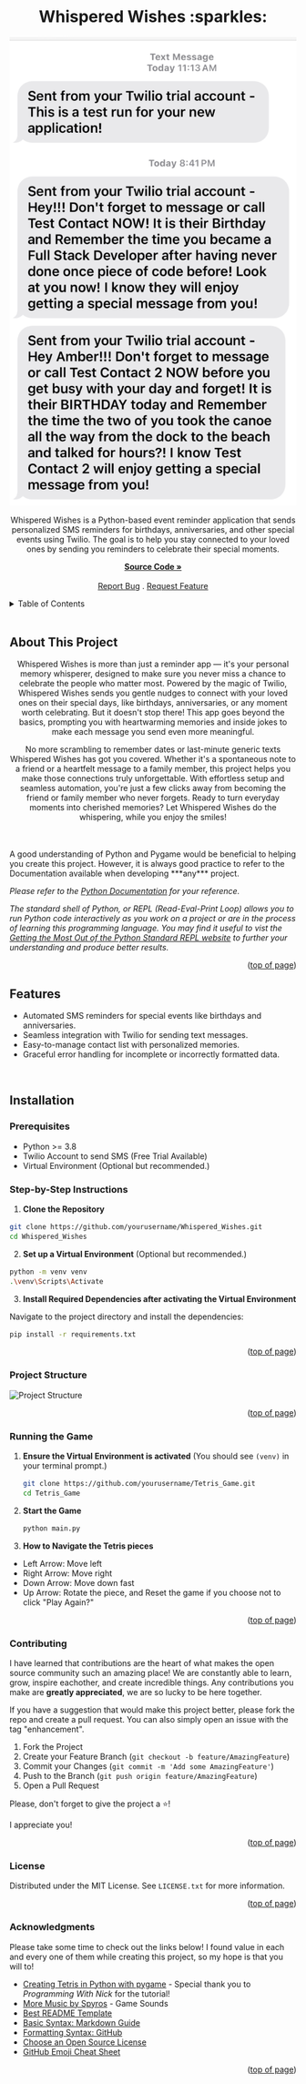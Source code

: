 <a id="readme-top"></a>

<h1 align='center'>Whispered Wishes :sparkles:</h1> 

<div align='center'>

<img src='\images\Twilio_Text_Reminder.PNG' alt='Picture of the Whispered Wishes event reminder application sending a personalized text reminders for birthdays, anniversaries, and other special events using Twilio.'>

<p align='center'>Whispered Wishes is a Python-based event reminder application that sends personalized SMS reminders for birthdays, anniversaries, and other special events using Twilio. The goal is to help you stay connected to your loved ones by sending you reminders to celebrate their special moments.<br/>

<a href='https://github.com/AmberForrester/Whispered_Wishes'><strong>Source Code »</strong></a>
<br />
<br />
<a href='https://github.com/AmberForrester/Whispered_Wishes/issues/new?assignees=&labels=bug&projects=&template=bug-report-%F0%9F%90%9E.md'>Report Bug</a>
.
<a href='https://github.com/AmberForrester/Whispered_Wishes/issues/new?assignees=&labels=enhancement&projects=&template=feature-request-%F0%9F%9A%80.md'>Request Feature</a>
</p>
</div>

<details>
  <summary>Table of Contents</summary>
  <ol>
    <li><a href="#about-this-project">About This Project</a></li>
    <li><a href="#features">Features</a></li>
    <li><a href="#installation">Installation</a></li>
    <li><a href="#project-structure">Project Structure</a></li>
    <li><a href="#running-the-game">Running The Game</a></li>
    <li><a href="#contributing">Contributing</a></li>
    <li><a href="#license">License</a></li>
    <li><a href="#acknowledgments">Acknowledgments</a></li>
  </ol>
</details>
<br />



## About This Project
<p align='center'>Whispered Wishes is more than just a reminder app — it's your personal memory whisperer, designed to make sure you never miss a chance to celebrate the people who matter most. Powered by the magic of Twilio, Whispered Wishes sends you gentle nudges to connect with your loved ones on their special days, like birthdays, anniversaries, or any moment worth celebrating. But it doesn't stop there! This app goes beyond the basics, prompting you with heartwarming memories and inside jokes to make each message you send even more meaningful.</p>

<p align='center'>No more scrambling to remember dates or last-minute generic texts Whispered Wishes has got you covered. Whether it's a spontaneous note to a friend or a heartfelt message to a family member, this project helps you make those connections truly unforgettable. With effortless setup and seamless automation, you're just a few clicks away from becoming the friend or family member who never forgets. Ready to turn everyday moments into cherished memories? Let Whispered Wishes do the whispering, while you enjoy the smiles!</p>
<br />
<br />
A good understanding of Python and Pygame would be beneficial to helping you create this project. However, it is always good practice to refer to the Documentation available when developing ***any*** project. 

_Please refer to the [Python Documentation](https://docs.python.org/3/) for your reference._

_The standard shell of Python, or REPL (Read-Eval-Print Loop) allows you to run Python code interactively as you work on a project or are in the process of learning this programming language. You may find it useful to vist the [Getting the Most Out of the Python Standard REPL website](https://realpython.com/python-repl/) to further your understanding and produce better results._

<p align="right">(<a href="#readme-top">top of page</a>)</p>


## Features
- Automated SMS reminders for special events like birthdays and anniversaries.
- Seamless integration with Twilio for sending text messages.
- Easy-to-manage contact list with personalized memories.
- Graceful error handling for incomplete or incorrectly formatted data.
<br/>


## Installation

### Prerequisites
- Python >= 3.8
- Twilio Account to send SMS (Free Trial Available)
- Virtual Environment (Optional but recommended.)



### Step-by-Step Instructions

1. **Clone the Repository**
  ```bash
  git clone https://github.com/yourusername/Whispered_Wishes.git
  cd Whispered_Wishes
  ```

2. **Set up a Virtual Environment** (Optional but recommended.)
  ```bash
  python -m venv venv
  .\venv\Scripts\Activate
  ```

3. **Install Required Dependencies after activating the Virtual Environment** 

Navigate to the project directory and install the dependencies:
  ```bash
  pip install -r requirements.txt
  ```

<p align="right">(<a href="#readme-top">top of page</a>)</p>



### Project Structure

![Project Structure](/images/Tetris_Game_Structure.png)

<p align="right">(<a href="#readme-top">top of page</a>)</p>



### Running the Game

1. **Ensure the Virtual Environment is activated** (You should see `(venv)` in your terminal prompt.)
   ```bash
   git clone https://github.com/yourusername/Tetris_Game.git
   cd Tetris_Game
   ```

2. **Start the Game**
   ```bash
   python main.py
   ```

3. **How to Navigate the Tetris pieces**
  - Left Arrow: Move left
  - Right Arrow: Move right
  - Down Arrow: Move down fast
  - Up Arrow: Rotate the piece, and Reset the game if you choose not to click "Play Again?"

<p align="right">(<a href="#readme-top">top of page</a>)</p>








### Contributing

I have learned that contributions are the heart of what makes the open source community such an amazing place! We are constantly able to learn, grow, inspire eachother, and create incredible things. Any contributions you make are **greatly appreciated**, we are so lucky to be here together.

If you have a suggestion that would make this project better, please fork the repo and create a pull request. You can also simply open an issue with the tag "enhancement".

1. Fork the Project
2. Create your Feature Branch (`git checkout -b feature/AmazingFeature`)
3. Commit your Changes (`git commit -m 'Add some AmazingFeature'`)
4. Push to the Branch (`git push origin feature/AmazingFeature`)
5. Open a Pull Request

Please, don't forget to give the project a :star:! 

I appreciate you!

<p align="right">(<a href="#readme-top">top of page</a>)</p>



### License

Distributed under the MIT License. See `LICENSE.txt` for more information.

<p align="right">(<a href="#readme-top">top of page</a>)</p>



### Acknowledgments

Please take some time to check out the links below! I found value in each and every one of them while creating this project, so my hope is that you will to!

* [Creating Tetris in Python with pygame](https://youtu.be/nF_crEtmpBo?si=SvdgSXpcOYEvCOl0) - Special thank you to _Programming With Nick_ for the tutorial!
* [More Music by Spyros](https://assetstore.unity.com/) - Game Sounds 
* [Best README Template](https://github.com/othneildrew/Best-README-Template)
* [Basic Syntax: Markdown Guide](https://www.markdownguide.org/basic-syntax/#reference-style-links)
* [Formatting Syntax: GitHub](https://docs.github.com/en/get-started/writing-on-github/getting-started-with-writing-and-formatting-on-github/basic-writing-and-formatting-syntax)
* [Choose an Open Source License](https://choosealicense.com)
* [GitHub Emoji Cheat Sheet](https://github.com/ikatyang/emoji-cheat-sheet/blob/master/README.md#animal-bug)

<p align="right">(<a href="#readme-top">top of page</a>)</p>